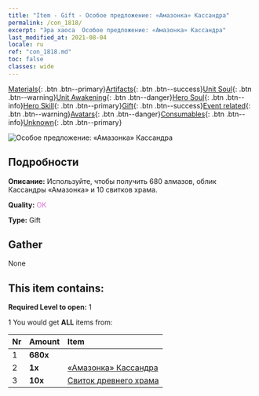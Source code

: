 ```yaml
---
title: "Item - Gift - Особое предложение: «Амазонка» Кассандра"
permalink: /con_1818/
excerpt: "Эра хаоса  Особое предложение: «Амазонка» Кассандра"
last_modified_at: 2021-08-04
locale: ru
ref: "con_1818.md"
toc: false
classes: wide
---
```

 [Materials](/ItemsRU/){: .btn .btn--primary}[Artifacts](/ItemsRU/Artifacts/){: .btn .btn--success}[Unit Soul](/ItemsRU/UnitSoul/){: .btn .btn--warning}[Unit Awakening](/ItemsRU/UnitAwakening/){: .btn .btn--danger}[Hero Soul](/ItemsRU/HeroSoul/){: .btn .btn--info}[Hero Skill](/ItemsRU/HeroSkill/){: .btn .btn--primary}[Gift](/ItemsRU/Gift/){: .btn .btn--success}[Event related](/ItemsRU/Events/){: .btn .btn--warning}[Avatars](/ItemsRU/Avatars/){: .btn .btn--danger}[Consumables](/ItemsRU/Consumables/){: .btn .btn--info}[Unknown](/ItemsRU/Unknown/){: .btn .btn--primary}

 ![Особое предложение: «Амазонка» Кассандра](/images/t/i_907440.png)

## Подробности
 **Описание:** Используйте, чтобы получить 680 алмазов, облик Кассандры «Амазонка» и 10 свитков храма.

 **Quality:** <span style="color: #DA70D6">OK</span>

 **Type:** Gift

## Gather

  None

## This item contains:

 **Required Level to open:** 1

 1 You would get **ALL** items  from:

  | Nr | Amount |     Item    |
  |:---|:-------|:------------|
  | 1 |  **680x** | <i class="fas fa-gem"/> |  | 
  | 2 |  **1x** | [«Амазонка» Кассандра](/ItemsRU/con_1082/) |  | 
  | 3 |  **10x** | [Свиток древнего храма](/ItemsRU/con_697/) |  | 
